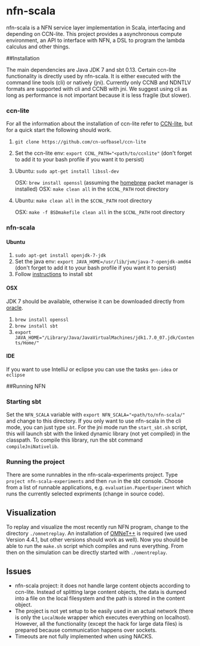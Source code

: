
nfn-scala
=========

nfn-scala is a NFN service layer implementation in Scala, interfacing and depending on CCN-lite. 
This project provides a asynchronous compute environment, an API to interface with NFN, a DSL to program the lambda calculus and other things.

##Installation

The main dependencies are Java JDK 7 and sbt 0.13. 
Certain ccn-lite functionality is directly used by nfn-scala. It is either executed with the command line tools (cli) or natively (jni).
Currently only CCNB and NDNTLV formats are supported with cli and CCNB with jni. 
We suggest using cli as long as performance is not important because it is less fragile (but slower).

### ccn-lite

For all the information about the installation of ccn-lite refer to [CCN-lite](https://github.com/cn-uofbasel/ccn-lite), but for a quick start the following should work.

1. `git clone https://github.com/cn-uofbasel/ccn-lite`
2. Set the ccn-lite env: `export CCNL_PATH="<path/to/ccnlite"` (don't forget to add it to your  bash profile if you want it to persist)
3. Ubuntu: `sudo apt-get install libssl-dev`

   OSX: `brew install openssl` (assuming the [homebrew](http://brew.sh) packet manager is installed)
   OSX: `make clean all` in the `$CCNL_PATH` root directory

3. Ubuntu: `make clean all` in the `$CCNL_PATH` root directory

   OSX: `make -f BSDmakefile clean all` in the `$CCNL_PATH` root directory

### nfn-scala

#### Ubuntu

1. `sudo apt-get install openjdk-7-jdk`
2. Set the java env: `export JAVA_HOME=/usr/lib/jvm/java-7-openjdk-amd64` (don't forget to add it to your bash profile if you want it to persist)
3. Follow [instructions](http://www.scala-sbt.org/0.13.2/docs/Getting-Started/Setup.html) to install sbt

#### OSX
JDK 7 should be available, otherwise it can be downloaded directly from [oracle](http://www.oracle.com/technetwork/java/javase/downloads/jdk7-downloads-1880260.html). 

1. `brew install openssl`
2. `brew install sbt`
3. `export JAVA_HOME="/Library/Java/JavaVirtualMachines/jdk1.7.0_07.jdk/Contents/Home/"`

#### IDE
If you want to use IntelliJ or eclipse you can use the tasks `gen-idea` or `eclipse`

##Running NFN
### Starting sbt
Set the `NFN_SCALA` variable with `export NFN_SCALA="<path/to/nfn-scala/"` and change to this directory.
If you only want to use nfn-scala in the cli mode, you can just type `sbt`.
For the jni mode run the `start_sbt.sh` script, this will launch sbt with the linked dynamic library (not yet compiled) in the classpath. 
To compile this library, run the sbt command `compileJniNativelib`.

### Running the project
There are some runnables in the nfn-scala-experiments project. Type `project nfn-scala-experiments` and then `run` in the sbt console. 
Choose from a list of runnable applications, e.g. `evaluation.PaperExperiment` which runs the currently selected expriments (change in source code).

## Visualization
To replay and visualize the most recently run NFN program, change to the directory `./omnetreplay`. 
An installation of [OMNeT++](http://www.omnetpp.org) is required (we used Version 4.4.1, but other versions should work as well). 
Now you should be able to run the `make.sh` script which compiles and runs everything. 
From then on the simulation can be directly started with `./omentreplay`.

## Issues
- nfn-scala project: it does not handle large content objects according to ccn-lite. Instead of splitting large content objects, the data is dumped into a file on the local filesystem and the path is stored in the content object.
- The project is not yet setup to be easily used in an actual network (there is only the `LocalNode` wrapper which executes everything on localhost). However, all the functionality (except the hack for large data files) is prepared because communication happens over sockets.
- Timeouts are not fully implemented when using NACKS.
